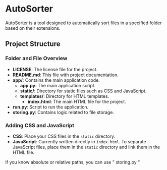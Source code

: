 # AutoSorter

AutoSorter is a tool designed to automatically sort files in a specified folder based on their extensions.

## Project Structure


### Folder and File Overview

- **LICENSE**: The license file for the project.
- **README.md**: This file with project documentation.
- **app/**: Contains the main application code.
  - **app.py**: The main application script.
  - **static/**: Directory for static files such as CSS and JavaScript.
  - **templates/**: Directory for HTML templates.
    - **index.html**: The main HTML file for the project.
- **run.py**: Script to run the application.
- **storing.py**: Contains logic related to file storage.

### Adding CSS and JavaScript

- **CSS**: Place your CSS files in the `static` directory.
- **JavaScript**: Currently written directly in `index.html`. To separate JavaScript files, place them in the `static` directory and link them in the HTML file.

If you know absolute or relative paths, you can use " storing.py "
